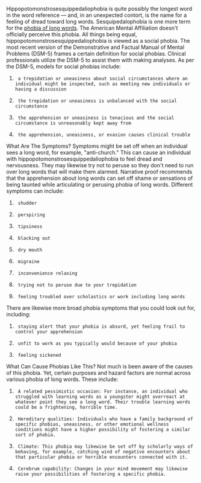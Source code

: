 Hippopotomonstrosesquippedaliophobia is quite possibly the longest word in the word reference — and, in an unexpected contort, is the name for a feeling of dread toward long words. Sesquipedalophobia is one more term for the [phobia of long words](https://apkbeasts.com/fear-of-long-words/).
The American Mental Affiliation doesn't officially perceive this phobia. All things being equal, hippopotomonstrosesquippedaliophobia is viewed as a social phobia.
The most recent version of the Demonstrative and Factual Manual of Mental Problems (DSM-5) frames a certain definition for social phobias.
Clinical professionals utilize the DSM-5 to assist them with making analyses.
As per the DSM-5, models for social phobias include:
1.      a trepidation or uneasiness about social circumstances where an individual might be inspected, such as meeting new individuals or having a discussion
2.      the trepidation or uneasiness is unbalanced with the social circumstance
3.      the apprehension or uneasiness is tenacious and the social circumstance is unreasonably kept away from
4.      the apprehension, uneasiness, or evasion causes clinical trouble
What Are The Symptoms?
Symptoms might be set off when an individual sees a long word, for example, "anti-church."
This can cause an individual with hippopotomonstrosesquippedaliophobia to feel dread and nervousness.
They may likewise try not to peruse so they don't need to run over long words that will make them alarmed.
Narrative proof recommends that the apprehension about long words can set off shame or sensations of being taunted while articulating or perusing phobia of long words.
Different symptoms can include:
1.      shudder
2.      perspiring
3.      tipsiness
4.      blacking out
5.      dry mouth
6.      migraine
7.      inconvenience relaxing
8.      trying not to peruse due to your trepidation
9.      feeling troubled over scholastics or work including long words
There are likewise more broad phobia symptoms that you could look out for, including:
1.      staying alert that your phobia is absurd, yet feeling frail to control your apprehension
2.      unfit to work as you typically would because of your phobia
3.      feeling sickened
What Can Cause Phobias Like This?
Not much is been aware of the causes of this phobia. Yet, certain purposes and hazard factors are normal across various phobia of long words.
These include:
1.      A related pessimistic occasion: For instance, an individual who struggled with learning words as a youngster might overreact at whatever point they see a long word. Their trouble learning words could be a frightening, horrible time.
2.      Hereditary qualities: Individuals who have a family background of specific phobias, uneasiness, or other emotional wellness conditions might have a higher possibility of fostering a similar sort of phobia.
3.      Climate: This phobia may likewise be set off by scholarly ways of behaving, for example, catching wind of negative encounters about that particular phobia or horrible encounters connected with it.
4.      Cerebrum capability: Changes in your mind movement may likewise raise your possibilities of fostering a specific phobia.